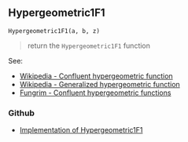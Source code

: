 ## Hypergeometric1F1

```
Hypergeometric1F1(a, b, z)
```

> return the `Hypergeometric1F1` function

See:
* [Wikipedia - Confluent hypergeometric function](https://en.wikipedia.org/wiki/Confluent_hypergeometric_function)
* [Wikipedia - Generalized hypergeometric function](https://en.wikipedia.org/wiki/Generalized_hypergeometric_function)
* [Fungrim - Confluent hypergeometric functions](http://fungrim.org/topic/Confluent_hypergeometric_functions/)
### Github
* [Implementation of Hypergeometric1F1](https://github.com/axkr/symja_android_library/blob/master/symja_android_library/matheclipse-core/src/main/java/org/matheclipse/core/builtin/HypergeometricFunctions.java#L766) 
